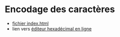 # Encodage des caractères
* [fichier index.html]()
* lien vers [éditeur hexadécimal en ligne](https://hexed.it/)
